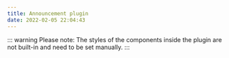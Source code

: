 ```yaml
---
title: Announcement plugin
date: 2022-02-05 22:04:43
---
```


::: warning
Please note: The styles of the components inside the plugin are not built-in and need to be set manually.
:::